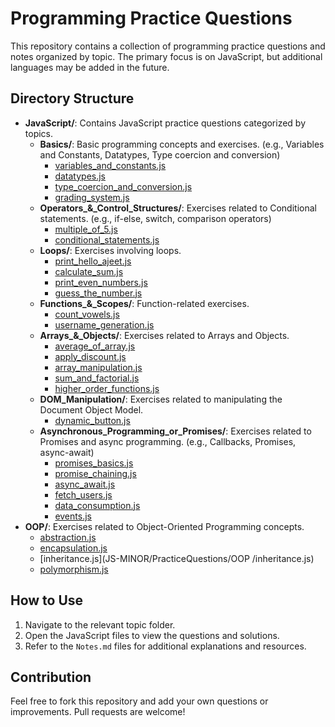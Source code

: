 # Programming Practice Questions

This repository contains a collection of programming practice questions and notes organized by topic. The primary focus is on JavaScript, but additional languages may be added in the future.

## Directory Structure

- **JavaScript/**: Contains JavaScript practice questions categorized by topics.
  - **Basics/**: Basic programming concepts and exercises. (e.g., Variables and Constants, Datatypes, Type coercion and conversion)
    - [variables_and_constants.js](https://github.com/ajeetkumarrauniyar/JS-Minor/blob/main/PracticeQuestions/JavaScript/Basics/variables_and_constants.js)
    - [datatypes.js](https://github.com/ajeetkumarrauniyar/JS-Minor/blob/main/PracticeQuestions/JavaScript/Basics/datatypes.js)
    - [type_coercion_and_conversion.js](https://github.com/ajeetkumarrauniyar/JS-Minor/blob/main/PracticeQuestions/JavaScript/Basics/type_coercion_and_conversion.js)
    - [grading_system.js](https://github.com/ajeetkumarrauniyar/JS-Minor/blob/main/PracticeQuestions/JavaScript/Basics/grading_system.js)
  - **Operators\_&_Control_Structures/**: Exercises related to Conditional statements. (e.g., if-else, switch, comparison operators)
    - [multiple_of_5.js](https://github.com/ajeetkumarrauniyar/JS-Minor/blob/main/PracticeQuestions/JavaScript/Operators_&_Control_Structures/multiple_of_5.js)
    - [conditional_statements.js](https://github.com/ajeetkumarrauniyar/JS-Minor/blob/main/PracticeQuestions/JavaScript/Operators_&_Control_Structures/conditional_statements.js)
  - **Loops/**: Exercises involving loops.
    - [print_hello_ajeet.js](https://github.com/ajeetkumarrauniyar/JS-Minor/blob/main/PracticeQuestions/JavaScript/Loops/print_hello_ajeet.js)
    - [calculate_sum.js](https://github.com/ajeetkumarrauniyar/JS-Minor/blob/main/PracticeQuestions/JavaScript/Loops/calculate_sum.js)
    - [print_even_numbers.js](https://github.com/ajeetkumarrauniyar/JS-Minor/blob/main/PracticeQuestions/JavaScript/Loops/print_even_numbers.js)
    - [guess_the_number.js](https://github.com/ajeetkumarrauniyar/JS-Minor/blob/main/PracticeQuestions/JavaScript/Loops/guess_the_number.js)
  - **Functions\_&_Scopes/**: Function-related exercises.
    - [count_vowels.js](https://github.com/ajeetkumarrauniyar/JS-Minor/blob/main/PracticeQuestions/JavaScript/Functions_&_Scopes/count_vowels.js)
    - [username_generation.js](https://github.com/ajeetkumarrauniyar/JS-Minor/blob/main/PracticeQuestions/JavaScript/Functions_&_Scopes/username_generation.js)
  - **Arrays\_&_Objects/**: Exercises related to Arrays and Objects.
    - [average_of_array.js](https://github.com/ajeetkumarrauniyar/JS-Minor/blob/main/PracticeQuestions/JavaScript/Arrays_&_Objects/average_of_array.js)
    - [apply_discount.js](https://github.com/ajeetkumarrauniyar/JS-Minor/blob/main/PracticeQuestions/JavaScript/Arrays_&_Objects/apply_discount.js)
    - [array_manipulation.js](https://github.com/ajeetkumarrauniyar/JS-Minor/blob/main/PracticeQuestions/JavaScript/Arrays_&_Objects/array_manipulation.js)
    - [sum_and_factorial.js](https://github.com/ajeetkumarrauniyar/JS-Minor/blob/main/PracticeQuestions/JavaScript/Arrays_&_Objects/sum_and_factorial.js)
    - [higher_order_functions.js](https://github.com/ajeetkumarrauniyar/JS-Minor/blob/main/PracticeQuestions/JavaScript/Arrays_&_Objects/higher_order_functions.js)
  - **DOM_Manipulation/**: Exercises related to manipulating the Document Object Model.
    - [dynamic_button.js](https://github.com/ajeetkumarrauniyar/JS-Minor/blob/main/PracticeQuestions/JavaScript/DOM_Manipulation/dynamic_button.js)
  - **Asynchronous_Programming_or_Promises/**: Exercises related to Promises and async programming. (e.g., Callbacks, Promises, async-await)
    - [promises_basics.js](https://github.com/ajeetkumarrauniyar/JS-Minor/blob/main/PracticeQuestions/JavaScript/Asynchronous_Programming_or_Promises/promises_basics.js)
    - [promise_chaining.js](https://github.com/ajeetkumarrauniyar/JS-Minor/blob/main/PracticeQuestions/JavaScript/Asynchronous_Programming_or_Promises/promise_chaining.js)
    - [async_await.js](https://github.com/ajeetkumarrauniyar/JS-Minor/blob/main/PracticeQuestions/JavaScript/Asynchronous_Programming_or_Promises/async_await.js)
    - [fetch_users.js](https://github.com/ajeetkumarrauniyar/JS-Minor/blob/main/PracticeQuestions/JavaScript/Asynchronous_Programming_or_Promises/fetch_users.js)
    - [data_consumption.js](https://github.com/ajeetkumarrauniyar/JS-Minor/blob/main/PracticeQuestions/JavaScript/Asynchronous_Programming_or_Promises/data_consumption.js)
    - [events.js](https://github.com/ajeetkumarrauniyar/JS-Minor/blob/main/PracticeQuestions/JavaScript/Asynchronous_Programming_or_Promises/events.js)
- **OOP/**: Exercises related to Object-Oriented Programming concepts.
  - [abstraction.js](JS-MINOR/PracticeQuestions/OOP/abstraction.js)
  - [encapsulation.js](JS-MINOR/PracticeQuestions/OOP/encapsulation.js)
  - [inheritance.js](JS-MINOR/PracticeQuestions/OOP /inheritance.js)
  - [polymorphism.js](JS-MINOR/PracticeQuestions/OOP/polymorphism.js)

## How to Use

1. Navigate to the relevant topic folder.
2. Open the JavaScript files to view the questions and solutions.
3. Refer to the `Notes.md` files for additional explanations and resources.

## Contribution

Feel free to fork this repository and add your own questions or improvements. Pull requests are welcome!